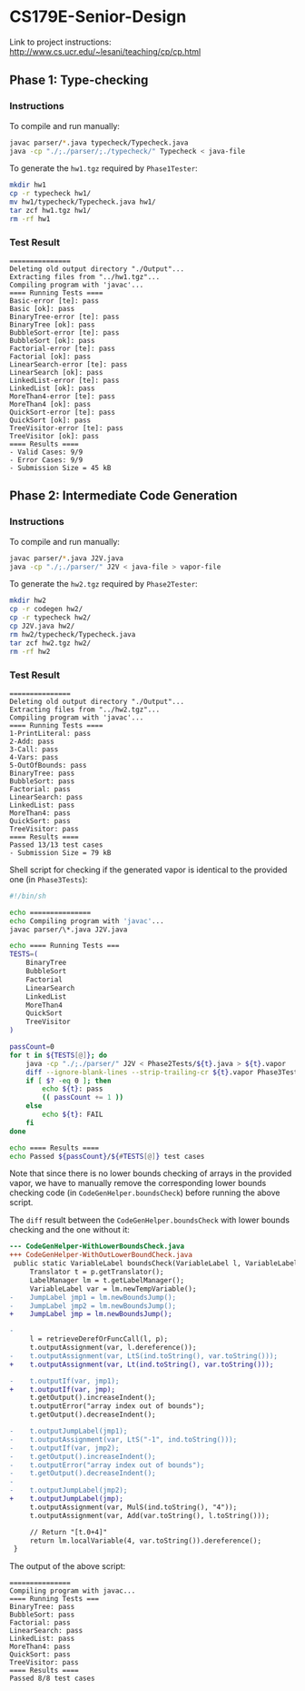 # CS179E-Senior-Design

Link to project instructions: http://www.cs.ucr.edu/~lesani/teaching/cp/cp.html

## Phase 1: Type-checking

### Instructions

To compile and run manually:

```bash
javac parser/*.java typecheck/Typecheck.java
java -cp "./;./parser/;./typecheck/" Typecheck < java-file
```

To generate the `hw1.tgz` required by `Phase1Tester`:

```bash
mkdir hw1
cp -r typecheck hw1/
mv hw1/typecheck/Typecheck.java hw1/
tar zcf hw1.tgz hw1/
rm -rf hw1
```

### Test Result

```
===============
Deleting old output directory "./Output"...
Extracting files from "../hw1.tgz"...
Compiling program with 'javac'...
==== Running Tests ====
Basic-error [te]: pass
Basic [ok]: pass
BinaryTree-error [te]: pass
BinaryTree [ok]: pass
BubbleSort-error [te]: pass
BubbleSort [ok]: pass
Factorial-error [te]: pass
Factorial [ok]: pass
LinearSearch-error [te]: pass
LinearSearch [ok]: pass
LinkedList-error [te]: pass
LinkedList [ok]: pass
MoreThan4-error [te]: pass
MoreThan4 [ok]: pass
QuickSort-error [te]: pass
QuickSort [ok]: pass
TreeVisitor-error [te]: pass
TreeVisitor [ok]: pass
==== Results ====
- Valid Cases: 9/9
- Error Cases: 9/9
- Submission Size = 45 kB
```

## Phase 2: Intermediate Code Generation

### Instructions

To compile and run manually:

```bash
javac parser/*.java J2V.java 
java -cp "./;./parser/" J2V < java-file > vapor-file
```

To generate the `hw2.tgz` required by `Phase2Tester`:

```bash
mkdir hw2
cp -r codegen hw2/
cp -r typecheck hw2/
cp J2V.java hw2/
rm hw2/typecheck/Typecheck.java
tar zcf hw2.tgz hw2/
rm -rf hw2
```

### Test Result

```
===============
Deleting old output directory "./Output"...
Extracting files from "../hw2.tgz"...
Compiling program with 'javac'...
==== Running Tests ====
1-PrintLiteral: pass
2-Add: pass
3-Call: pass
4-Vars: pass
5-OutOfBounds: pass
BinaryTree: pass
BubbleSort: pass
Factorial: pass
LinearSearch: pass
LinkedList: pass
MoreThan4: pass
QuickSort: pass
TreeVisitor: pass
==== Results ====
Passed 13/13 test cases
- Submission Size = 79 kB
```

Shell script for checking if the generated vapor is identical to the provided one (in `Phase3Tests`):
```bash
#!/bin/sh

echo ===============
echo Compiling program with 'javac'...
javac parser/\*.java J2V.java

echo ==== Running Tests ===
TESTS=(
    BinaryTree
    BubbleSort
    Factorial
    LinearSearch
    LinkedList
    MoreThan4
    QuickSort
    TreeVisitor
)

passCount=0
for t in ${TESTS[@]}; do
    java -cp "./;./parser/" J2V < Phase2Tests/${t}.java > ${t}.vapor
    diff --ignore-blank-lines --strip-trailing-cr ${t}.vapor Phase3Tests/${t}.vapor &>/dev/null
    if [ $? -eq 0 ]; then
        echo ${t}: pass
        (( passCount += 1 ))
    else
        echo ${t}: FAIL
    fi
done

echo ==== Results ====
echo Passed ${passCount}/${#TESTS[@]} test cases
```

Note that since there is no lower bounds checking of arrays in the provided vapor, 
we have to manually remove the corresponding lower bounds checking code (in `CodeGenHelper.boundsCheck`)
before running the above script.

The `diff` result between the `CodeGenHelper.boundsCheck` with lower bounds checking and the one without it:
```diff
--- CodeGenHelper-WithLowerBoundsCheck.java
+++ CodeGenHelper-WithOutLowerBoundCheck.java
 public static VariableLabel boundsCheck(VariableLabel l, VariableLabel ind, CodeGenPair p) {
     Translator t = p.getTranslator();
     LabelManager lm = t.getLabelManager();
     VariableLabel var = lm.newTempVariable();
-    JumpLabel jmp1 = lm.newBoundsJump();
-    JumpLabel jmp2 = lm.newBoundsJump();
+    JumpLabel jmp = lm.newBoundsJump();

-
     l = retrieveDerefOrFuncCall(l, p);
     t.outputAssignment(var, l.dereference());
-    t.outputAssignment(var, LtS(ind.toString(), var.toString()));
+    t.outputAssignment(var, Lt(ind.toString(), var.toString()));

-    t.outputIf(var, jmp1);
+    t.outputIf(var, jmp);
     t.getOutput().increaseIndent();
     t.outputError("array index out of bounds");
     t.getOutput().decreaseIndent();

-    t.outputJumpLabel(jmp1);
-    t.outputAssignment(var, LtS("-1", ind.toString()));
-    t.outputIf(var, jmp2);
-    t.getOutput().increaseIndent();
-    t.outputError("array index out of bounds");
-    t.getOutput().decreaseIndent();
-
-    t.outputJumpLabel(jmp2);
+    t.outputJumpLabel(jmp);
     t.outputAssignment(var, MulS(ind.toString(), "4"));
     t.outputAssignment(var, Add(var.toString(), l.toString()));

     // Return "[t.0+4]"
     return lm.localVariable(4, var.toString()).dereference();
 }
```

The output of the above script:
```
===============
Compiling program with javac...
==== Running Tests ===
BinaryTree: pass
BubbleSort: pass
Factorial: pass
LinearSearch: pass
LinkedList: pass
MoreThan4: pass
QuickSort: pass
TreeVisitor: pass
==== Results ====
Passed 8/8 test cases
```